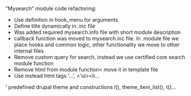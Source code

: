 “Mysearch” module code refactoring:

- Use definition in hook_menu for arguments
- Define title dynamically in .inc file
- Was added required mysearch.info file with short module description
- callback function was moved to mysearch.inc file. In .module file we place hooks and common logic, other functionality  we move to other internal files
- Remove custom query for search, instead we use certified core search module function 
- Remove html from module function< move it in template file
- Use instead html tags ‘<a>...</a>’, <‘ul><li...</ul>’ predefined drupal theme and constructions l(), theme_item_list(), t()...